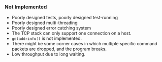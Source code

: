 ### Not Implemented

- Poorly designed tests, poorly designed test-running
- Poorly designed multi-threading
- Poorly designed error catching system
- The TCP stack can only support one connection on a host.
- `getaddrinfo()` is not implemented.
- There might be some corner cases in which multiple specific command packets are dropped, and the program breaks.
- Low throughput due to long waiting.